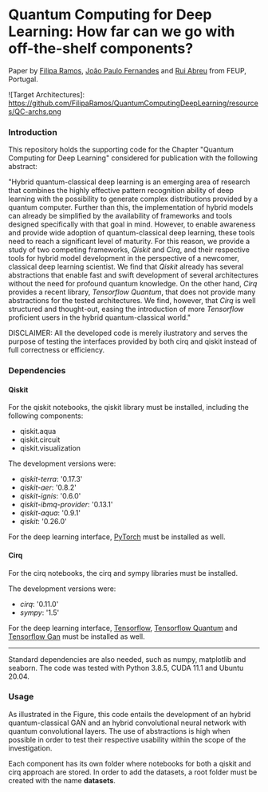 # Quantum Computing for Deep Learning: How far can we go with off-the-shelf components?

Paper by <a href="https://scholar.google.com/citations?user=lyhWwOIAAAAJ&hl=pt-PT" target="_blank">Filipa Ramos</a>, <a href="https://scholar.google.com/citations?hl=pt-PT&user=fYCE5-sAAAAJ" target="_blank">João Paulo Fernandes</a> and <a href="https://scholar.google.com/citations?hl=pt-PT&user=x25BFgEAAAAJ" target="_blank">Rui Abreu</a> from FEUP, Portugal.

![Target Architectures]: https://github.com/FilipaRamos/QuantumComputingDeepLearning/resources/QC-archs.png

### Introduction

This repository holds the supporting code for the Chapter "Quantum Computing for Deep Learning" considered for publication with the following abstract:

"Hybrid quantum-classical deep learning is an emerging area of research that combines the highly effective pattern recognition ability of deep learning with the possibility to generate complex distributions provided by a quantum computer. Further than this, the implementation of hybrid models can already be simplified by the availability of frameworks and tools designed specifically with that goal in mind. However, to enable awareness and provide wide adoption of quantum-classical deep learning, these tools need to reach a significant level of maturity. For this reason, we provide a study of two competing frameworks, _Qiskit_ and _Cirq_, and their respective tools for hybrid model development in the perspective of a newcomer, classical deep learning scientist. We find that _Qiskit_ already has several abstractions that enable fast and swift development of several architectures without the need for profound quantum knowledge. On the other hand, _Cirq_ provides a recent library, _Tensorflow Quantum_, that does not provide many abstractions for the tested architectures. We find, however, that _Cirq_ is well structured and thought-out, easing the introduction of more _Tensorflow_ proficient users in the hybrid quantum-classical world."

DISCLAIMER: All the developed code is merely ilustratory and serves the purpose of testing the interfaces provided by both cirq and qiskit instead of full correctness or efficiency.

### Dependencies

#### Qiskit

For the qiskit notebooks, the qiskit library must be installed, including the following components:

+ qiskit.aqua
+ qiskit.circuit
+ qiskit.visualization

The development versions were:

+ *qiskit-terra*: '0.17.3'
+ *qiskit-aer*: '0.8.2'
+ *qiskit-ignis*: '0.6.0'
+ *qiskit-ibmq-provider*: '0.13.1'
+ *qiskit-aqua*: '0.9.1'
+ *qiskit*: '0.26.0'

For the deep learning interface, [PyTorch](https://pytorch.org/) must be installed as well.

#### Cirq

For the cirq notebooks, the cirq and sympy libraries must be installed.

The development versions were:

+ *cirq*: '0.11.0'
+ *sympy*: '1.5' 

For the deep learning interface, [Tensorflow](https://www.tensorflow.org/), [Tensorflow Quantum](https://www.tensorflow.org/quantum) and [Tensorflow Gan](https://github.com/tensorflow/gan) must be installed as well.

--------------------------------------------------------------------

Standard dependencies are also needed, such as numpy, matplotlib and seaborn. The code was tested with Python 3.8.5, CUDA 11.1 and Ubuntu 20.04.

### Usage

As illustrated in the Figure, this code entails the development of an hybrid quantum-classical GAN and an hybrid convolutional neural network with quantum convolutional layers. The use of abstractions is high when possible in order to test their respective usability within the scope of the investigation.

Each component has its own folder where notebooks for both a qiskit and cirq approach are stored. In order to add the datasets, a root folder must be created with the name **datasets**.
